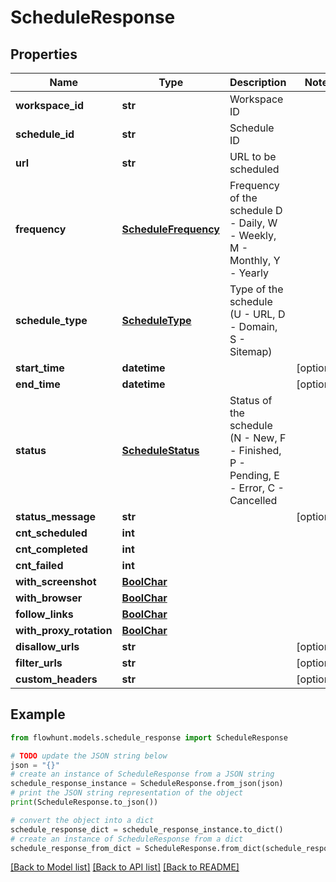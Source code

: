 # ScheduleResponse


## Properties

Name | Type | Description | Notes
------------ | ------------- | ------------- | -------------
**workspace_id** | **str** | Workspace ID | 
**schedule_id** | **str** | Schedule ID | 
**url** | **str** | URL to be scheduled | 
**frequency** | [**ScheduleFrequency**](ScheduleFrequency.md) | Frequency of the schedule D - Daily, W - Weekly, M - Monthly, Y - Yearly | 
**schedule_type** | [**ScheduleType**](ScheduleType.md) | Type of the schedule (U - URL, D - Domain, S - Sitemap) | 
**start_time** | **datetime** |  | [optional] 
**end_time** | **datetime** |  | [optional] 
**status** | [**ScheduleStatus**](ScheduleStatus.md) | Status of the schedule (N - New, F - Finished, P - Pending, E - Error, C - Cancelled | 
**status_message** | **str** |  | [optional] 
**cnt_scheduled** | **int** |  | 
**cnt_completed** | **int** |  | 
**cnt_failed** | **int** |  | 
**with_screenshot** | [**BoolChar**](BoolChar.md) |  | 
**with_browser** | [**BoolChar**](BoolChar.md) |  | 
**follow_links** | [**BoolChar**](BoolChar.md) |  | 
**with_proxy_rotation** | [**BoolChar**](BoolChar.md) |  | 
**disallow_urls** | **str** |  | [optional] 
**filter_urls** | **str** |  | [optional] 
**custom_headers** | **str** |  | [optional] 

## Example

```python
from flowhunt.models.schedule_response import ScheduleResponse

# TODO update the JSON string below
json = "{}"
# create an instance of ScheduleResponse from a JSON string
schedule_response_instance = ScheduleResponse.from_json(json)
# print the JSON string representation of the object
print(ScheduleResponse.to_json())

# convert the object into a dict
schedule_response_dict = schedule_response_instance.to_dict()
# create an instance of ScheduleResponse from a dict
schedule_response_from_dict = ScheduleResponse.from_dict(schedule_response_dict)
```
[[Back to Model list]](../README.md#documentation-for-models) [[Back to API list]](../README.md#documentation-for-api-endpoints) [[Back to README]](../README.md)


